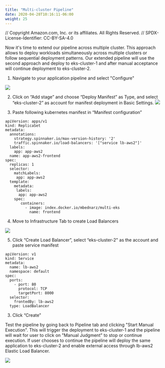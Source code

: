 ```yaml
---
title: "Multi-cluster Pipeline"
date: 2020-04-28T10:16:11-06:00
weight: 25
---
```


// Copyright Amazon.com, Inc. or its affiliates. All Rights Reserved. 
// SPDX-License-Identifier: CC-BY-SA-4.0

Now it's time to extend our pipeline across multiple cluster. This approach allows to deploy workloads simultaneously across multiple clusters
or follow sequential deployment patterns. Our extended pipeline will use the second approach and deploy to eks-cluster-1 and after manual acceptance
will continue deployment to eks-cluster-2.

1.	Navigate to your application pipeline and select "Configure" 	

![](/images/spinnaker/eks_modify_pipeline.png)
 
2.	Click on “Add stage” and choose “Deploy Manifest” as Type, and select “eks-cluster-2” as account for manifest deployment in Basic Settings.
![](/images/spinnaker/eks_new_pipeline_3.png)
 
3.	Paste following kubernetes manifest in “Manifest configuration” 

```
apiVersion: apps/v1
kind: ReplicaSet
metadata:
  annotations:
    strategy.spinnaker.io/max-version-history: '2'
    traffic.spinnaker.io/load-balancers: '["service lb-aws2"]'
  labels:
    app: app-aws2
  name: app-aws2-frontend
spec:
  replicas: 1
  selector:
    matchLabels:
     app: app-aws2
  template:
    metadata:
     labels:
      app: app-aws2
    spec:
       containers:
         - image: index.docker.io/mbednarz/multi-eks
           name: frontend
```

4.   Move to Infrastructure Tab to create Load Balancers

![](/images/spinnaker/eks_create_lb.png)

5.   Click “Create Load Balancer”, select “eks-cluster-2" as the account and paste service manifest 

```
apiVersion: v1
kind: Service
metadata:
  name: lb-aws2
  namespace: default
spec:
  ports:
    - port: 80
      protocol: TCP
      targetPort: 8000
  selector:
    frontedBy: lb-aws2
  type: LoadBalancer
```
3.  Click “Create”

Test the pipeline by going back to Pipeline tab and clicking "Start Manual Execution". This will trigger the deployment to eks-cluster-1 and the pipeline will wait for user to click on "Manual Judgment" 
to stop or continue execution. If user chooses to continue the pipeline will deploy the same application to eks-cluster-2 and enable external access through lb-aws2 Elastic Load Balancer.

![](/images/spinnaker/eks_execute_3_step.png)
